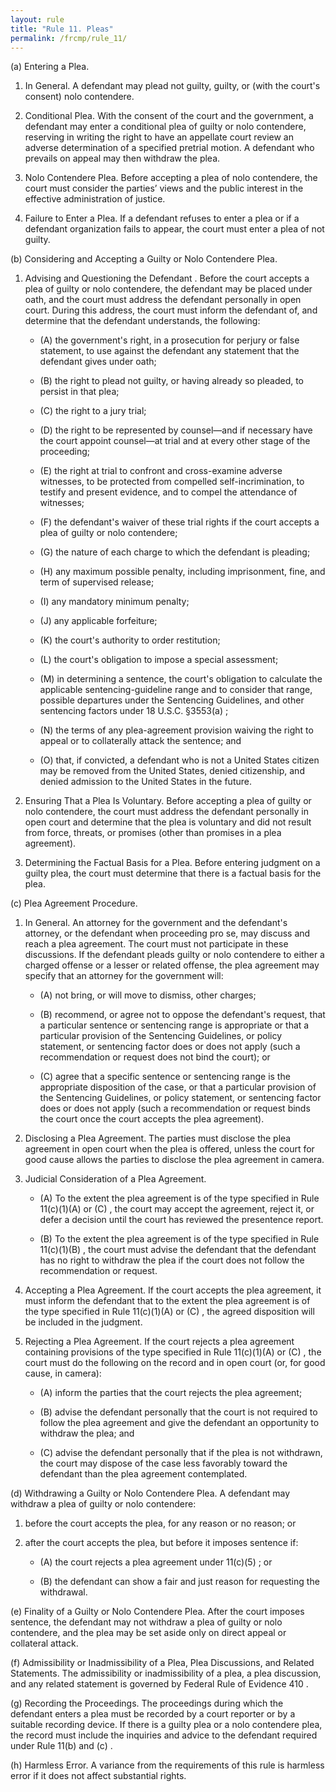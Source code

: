 ```yaml
---
layout: rule
title: "Rule 11. Pleas"
permalink: /frcmp/rule_11/
---
```


(a) Entering a Plea.


1. In General. A defendant may plead not guilty, guilty, or (with the court's consent) nolo contendere.


2. Conditional Plea. With the consent of the court and the government, a defendant may enter a conditional plea of guilty or nolo contendere, reserving in writing the right to have an appellate court review an adverse determination of a specified pretrial motion. A defendant who prevails on appeal may then withdraw the plea.


3. Nolo Contendere Plea. Before accepting a plea of nolo contendere, the court must consider the parties’ views and the public interest in the effective administration of justice.


4. Failure to Enter a Plea. If a defendant refuses to enter a plea or if a defendant organization fails to appear, the court must enter a plea of not guilty.


(b) Considering and Accepting a Guilty or Nolo Contendere Plea.


1. Advising and Questioning the Defendant . Before the court accepts a plea of guilty or nolo contendere, the defendant may be placed under oath, and the court must address the defendant personally in open court. During this address, the court must inform the defendant of, and determine that the defendant understands, the following:


    - (A) the government's right, in a prosecution for perjury or false statement, to use against the defendant any statement that the defendant gives under oath;


    - (B) the right to plead not guilty, or having already so pleaded, to persist in that plea;


    - (C) the right to a jury trial;


    - (D) the right to be represented by counsel—and if necessary have the court appoint counsel—at trial and at every other stage of the proceeding;


    - (E) the right at trial to confront and cross-examine adverse witnesses, to be protected from compelled self-incrimination, to testify and present evidence, and to compel the attendance of witnesses;


    - (F) the defendant's waiver of these trial rights if the court accepts a plea of guilty or nolo contendere;


    - (G) the nature of each charge to which the defendant is pleading;


    - (H) any maximum possible penalty, including imprisonment, fine, and term of supervised release;


    - (I) any mandatory minimum penalty;


    - (J) any applicable forfeiture;


    - (K) the court's authority to order restitution;


    - (L) the court's obligation to impose a special assessment;


    - (M) in determining a sentence, the court's obligation to calculate the applicable sentencing-guideline range and to consider that range, possible departures under the Sentencing Guidelines, and other sentencing factors under 18 U.S.C. §3553(a) ;


    - (N) the terms of any plea-agreement provision waiving the right to appeal or to collaterally attack the sentence; and


    - (O) that, if convicted, a defendant who is not a United States citizen may be removed from the United States, denied citizenship, and denied admission to the United States in the future.


2. Ensuring That a Plea Is Voluntary. Before accepting a plea of guilty or nolo contendere, the court must address the defendant personally in open court and determine that the plea is voluntary and did not result from force, threats, or promises (other than promises in a plea agreement).


3. Determining the Factual Basis for a Plea. Before entering judgment on a guilty plea, the court must determine that there is a factual basis for the plea.


(c) Plea Agreement Procedure.


1. In General. An attorney for the government and the defendant's attorney, or the defendant when proceeding pro se, may discuss and reach a plea agreement. The court must not participate in these discussions. If the defendant pleads guilty or nolo contendere to either a charged offense or a lesser or related offense, the plea agreement may specify that an attorney for the government will:


    - (A) not bring, or will move to dismiss, other charges;


    - (B) recommend, or agree not to oppose the defendant's request, that a particular sentence or sentencing range is appropriate or that a particular provision of the Sentencing Guidelines, or policy statement, or sentencing factor does or does not apply (such a recommendation or request does not bind the court); or


    - (C) agree that a specific sentence or sentencing range is the appropriate disposition of the case, or that a particular provision of the Sentencing Guidelines, or policy statement, or sentencing factor does or does not apply (such a recommendation or request binds the court once the court accepts the plea agreement).


2. Disclosing a Plea Agreement. The parties must disclose the plea agreement in open court when the plea is offered, unless the court for good cause allows the parties to disclose the plea agreement in camera.


3. Judicial Consideration of a Plea Agreement.


    - (A) To the extent the plea agreement is of the type specified in Rule 11(c)(1)(A) or (C) , the court may accept the agreement, reject it, or defer a decision until the court has reviewed the presentence report.


    - (B) To the extent the plea agreement is of the type specified in Rule 11(c)(1)(B) , the court must advise the defendant that the defendant has no right to withdraw the plea if the court does not follow the recommendation or request.


4. Accepting a Plea Agreement. If the court accepts the plea agreement, it must inform the defendant that to the extent the plea agreement is of the type specified in Rule 11(c)(1)(A) or (C) , the agreed disposition will be included in the judgment.


5. Rejecting a Plea Agreement. If the court rejects a plea agreement containing provisions of the type specified in Rule 11(c)(1)(A) or (C) , the court must do the following on the record and in open court (or, for good cause, in camera):


    - (A) inform the parties that the court rejects the plea agreement;


    - (B) advise the defendant personally that the court is not required to follow the plea agreement and give the defendant an opportunity to withdraw the plea; and


    - (C) advise the defendant personally that if the plea is not withdrawn, the court may dispose of the case less favorably toward the defendant than the plea agreement contemplated.


(d) Withdrawing a Guilty or Nolo Contendere Plea. A defendant may withdraw a plea of guilty or nolo contendere:


1. before the court accepts the plea, for any reason or no reason; or


2. after the court accepts the plea, but before it imposes sentence if:


    - (A) the court rejects a plea agreement under 11(c)(5) ; or


    - (B) the defendant can show a fair and just reason for requesting the withdrawal.


(e) Finality of a Guilty or Nolo Contendere Plea. After the court imposes sentence, the defendant may not withdraw a plea of guilty or nolo contendere, and the plea may be set aside only on direct appeal or collateral attack.


(f) Admissibility or Inadmissibility of a Plea, Plea Discussions, and Related Statements. The admissibility or inadmissibility of a plea, a plea discussion, and any related statement is governed by Federal Rule of Evidence 410 .


(g) Recording the Proceedings. The proceedings during which the defendant enters a plea must be recorded by a court reporter or by a suitable recording device. If there is a guilty plea or a nolo contendere plea, the record must include the inquiries and advice to the defendant required under Rule 11(b) and (c) .


(h) Harmless Error. A variance from the requirements of this rule is harmless error if it does not affect substantial rights.
